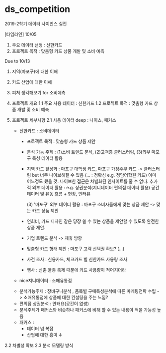 # ds_competition
2019-2학기 데이터 사이언스 실전


[타임라인]
10/05
1. 주요 데이터 선정 : 신한카드
2. 프로젝트 목적 : 맞춤형 카드 상품 개발 및 소비 예측 

Due to 10/13
1. 지역(마포구)에 대한 이해
2. 카드 산업에 대한 이해
3. 피쳐 생각해보기 for 소비예측


1. 프로젝트 개요
1.1 주요 사용 데이터 : 신한카드
1.2 프로젝트 목적 : 맞춤형 카드 상품 개발 및 소비 예측

   
2. 프로젝트 세부사항
2.1 사용 데이터
deep : 나이스, 패커스
    - 신한카드 : 소비데이터
      * 프로젝트 목적 : 맞춤형 카드 상품 제안
      * 분석 가능 주제 : (1)소비 트렌드 분석, (2)고객층 클러스터링, (3)외부 마포구 특성 데이터 활용
      * 지역 카드 활성화 : 마포구 대학생 카드, 마포구 가정주부 카드
        -> 클러스터링 but 너무 나이브해질 수 있음 (... : 정확성 e.g. 청담어학원 카드)
           이미 어느정도 했을 것. 나이브한 접근은 차별화된 인사이트를 줄 수 없다.
           추가적 외부 데이터 활용 : e.g. 상권분석(지니데이터 편의점 데이터 활용) 공간데이터 및 유동 흐름 + 현장, 인터뷰
      
        (3) '마포구' 외부 데이터 활용 : 마포구 소비자들에게 맞는 상품 제안 -> 맞는 카드 상품 제안
      * 연회비, 카드 디자인 같은 당장 쓸 수 있는 상품을 제안할 수 있도록 완전한 상품 제안.
      * 기업 트렌드 분석 -> 제휴 방향
      * 맞춤형 카드 형태 제안 : 마포구 고객 선택권 확보? (...)
      * 사전 조사 : 신용카드, 체크카드 별 신한카드 사용량 조사
      * 행사 : 신촌 물총 축제 때문에 카드 사용량이 적어지더라
      
      
     - nice지니데이터 : 소매유통점     
      * 분석가능주제 : 장바구니분석 , 품목별 구매특성분석에 따른 마케팅전략 수립 -> 소매유통점에 상품에 대한 컨설팅을 주는 느낌?
      * 편의점 상권분석 : 안돼요(공간이 없썽)
      * 분석주제가 패커스와 비슷하나 패커스에 비해 할 수 있는 내용이 적을 가능성 높음
     
    - 패커스 : 
      * 데이터 넘 복잡
      * 산업에 대한 흥미 ↓
   
   
2.2 차별성 확보
2.3 분석 모델링 방식



    
    
    
